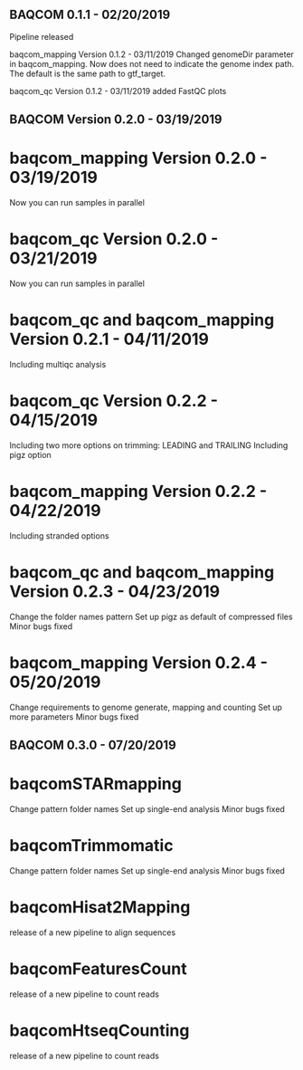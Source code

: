 ## BAQCOM 0.1.1 - 02/20/2019 
  Pipeline released

 baqcom_mapping Version 0.1.2 - 03/11/2019 
  Changed genomeDir parameter in baqcom_mapping. Now does not need to indicate the genome index path. The default is the same path to gtf_target.

 baqcom_qc Version 0.1.2 - 03/11/2019 
  added FastQC plots




## BAQCOM Version 0.2.0 - 03/19/2019 
 # baqcom_mapping Version 0.2.0 - 03/19/2019 
  Now you can run samples in parallel 

 # baqcom_qc Version 0.2.0 - 03/21/2019 
  Now you can run samples in parallel 

 # baqcom_qc and baqcom_mapping Version 0.2.1 - 04/11/2019 
  Including multiqc analysis 

 # baqcom_qc Version 0.2.2 - 04/15/2019 
  Including two more options on trimming: LEADING and TRAILING 
  Including pigz option

 # baqcom_mapping Version 0.2.2 - 04/22/2019 
  Including stranded options 
  

 # baqcom_qc and baqcom_mapping Version 0.2.3 - 04/23/2019 
  Change the folder names pattern
  Set up pigz as default of compressed files
  Minor bugs fixed
  

 # baqcom_mapping Version 0.2.4 - 05/20/2019 
  Change requirements to genome generate, mapping and counting
  Set up more parameters
  Minor bugs fixed
  



##  BAQCOM 0.3.0 - 07/20/2019
# baqcomSTARmapping
  Change pattern folder names
  Set up single-end analysis
  Minor bugs fixed
  
 # baqcomTrimmomatic 
  Change pattern folder names
  Set up single-end analysis
  Minor bugs fixed
  
 # baqcomHisat2Mapping 
  release of a new pipeline to align sequences
  
 # baqcomFeaturesCount 
  release of a new pipeline to count reads 
  
 # baqcomHtseqCounting 
  release of a new pipeline to count reads 
  
